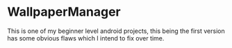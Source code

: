 # WallpaperManager
This is one of my beginner level android projects, this being the first version has some obvious flaws which I intend to fix over time.
